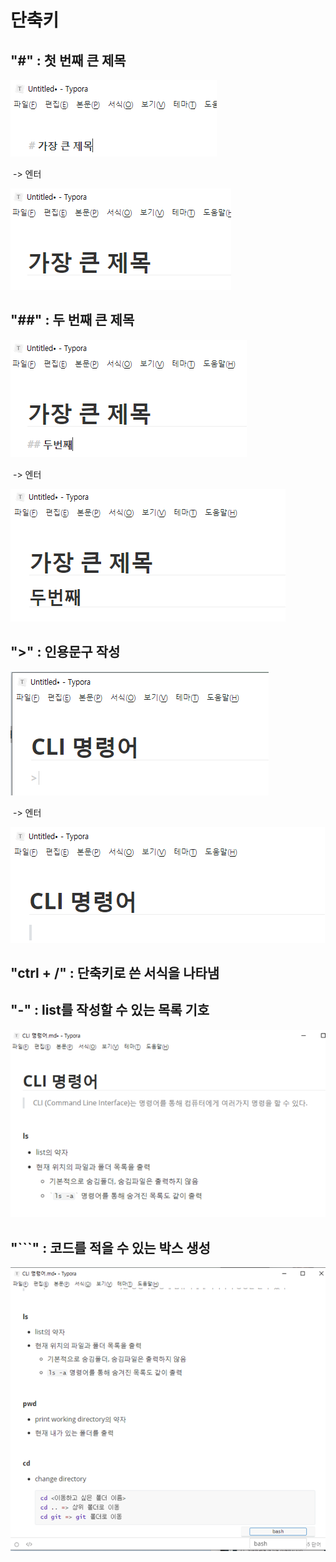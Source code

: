 # 단축키



## "#" : 첫 번째 큰 제목

![image-20201229154222611](201229_Typora_단축키.assets/image-20201229154222611.png)



​																					-> 엔터



![image-20201229154302803](201229_Typora_단축키.assets/image-20201229154302803.png)



## "##" : 두 번째 큰 제목

![image-20201229154633271](201229_Typora_단축키.assets/image-20201229154633271.png)



​																				-> 엔터



![image-20201229154653939](201229_Typora_단축키.assets/image-20201229154653939.png)



## ">" : 인용문구 작성

![image-20201229154745723](201229_Typora_단축키.assets/image-20201229154745723.png)

​																						-> 엔터



![image-20201229154801333](201229_Typora_단축키.assets/image-20201229154801333.png)



## "ctrl + /" : 단축키로 쓴 서식을 나타냄





## "-" : list를 작성할 수 있는 목록 기호

![image-20201229155019845](201229_Typora_단축키.assets/image-20201229155019845.png)



## "```" : 코드를 적을 수 있는 박스 생성

![image-20201229155218700](201229_Typora_단축키.assets/image-20201229155218700.png)

